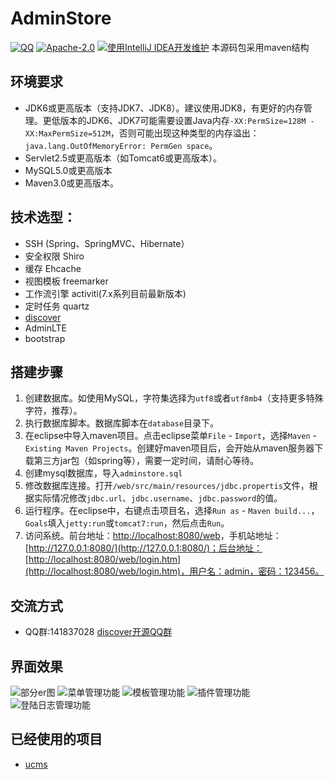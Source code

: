 # AdminStore

[![QQ](https://img.shields.io/badge/chat-on%20QQ-ff69b4.svg?style=flat-square)](//shang.qq.com/wpa/qunwpa?idkey=d1a308945e4b2ff8aeb1711c2c7914342dae15e9ce7041e94756ab355430dc78)
[![Apache-2.0](https://img.shields.io/hexpm/l/plug.svg)](https://www.apache.org/licenses/LICENSE-2.0.html)
[![使用IntelliJ IDEA开发维护](https://img.shields.io/badge/IntelliJ%20IDEA-提供支持-blue.svg)](https://www.jetbrains.com/idea/)
本源码包采用maven结构

## 环境要求

- JDK6或更高版本（支持JDK7、JDK8）。建议使用JDK8，有更好的内存管理。更低版本的JDK6、JDK7可能需要设置Java内存`-XX:PermSize=128M -XX:MaxPermSize=512M`，否则可能出现这种类型的内存溢出：`java.lang.OutOfMemoryError: PermGen space`。
- Servlet2.5或更高版本（如Tomcat6或更高版本）。
- MySQL5.0或更高版本
- Maven3.0或更高版本。

## 技术选型：

* SSH (Spring、SpringMVC、Hibernate）
* 安全权限 Shiro
* 缓存 Ehcache
* 视图模板 freemarker 
* 工作流引擎  activiti(7.x系列目前最新版本) 
* 定时任务  quartz
* [discover](https://gitee.com/quhaodian/disconver)
* AdminLTE
* bootstrap

## 搭建步骤

1. 创建数据库。如使用MySQL，字符集选择为`utf8`或者`utf8mb4`（支持更多特殊字符，推荐）。
2. 执行数据库脚本。数据库脚本在`database`目录下。
3. 在eclipse中导入maven项目。点击eclipse菜单`File` - `Import`，选择`Maven` - `Existing Maven Projects`。创建好maven项目后，会开始从maven服务器下载第三方jar包（如spring等），需要一定时间，请耐心等待。
4. 创建mysql数据库，导入`adminstore.sql`
5. 修改数据库连接。打开`/web/src/main/resources/jdbc.propertis`文件，根据实际情况修改`jdbc.url`、`jdbc.username`、`jdbc.password`的值。
6. 运行程序。在eclipse中，右键点击项目名，选择`Run as` - `Maven build...`，`Goals`填入`jetty:run`或`tomcat7:run`，然后点击`Run`。
7. 访问系统。前台地址：[http://localhost:8080/web](http://localhost:8080/)，手机站地址：[http://127.0.0.1:8080/](http://127.0.0.1:8080/)；后台地址：[http://localhost:8080/web/login.htm](http://localhost:8080/web/login.htm)，用户名：admin，密码：123456。


## 交流方式

* QQ群:141837028   [discover开源QQ群](//shang.qq.com/wpa/qunwpa?idkey=d1a308945e4b2ff8aeb1711c2c7914342dae15e9ce7041e94756ab355430dc78)

## 界面效果

![部分er图](http://image.yichisancun.com/bd042b2c2a55f57bc6dc3d3568a790ed "部分er图")
![菜单管理功能](http://image.yichisancun.com/7075c8f053f0b2aa0f06ad08b750029d "菜单管理功能")
![模板管理功能](http://image.yichisancun.com/f932a35746388fea26d761420d3cf4fe "模板管理功能")
![插件管理功能](http://image.yichisancun.com/70026a48c20b7ab6c10e59700db302e3 "插件管理功能")
![登陆日志管理功能](http://image.yichisancun.com/25c3c517571f72eae5dc9fb53b2c5a0f "登陆日志管理功能")

## 已经使用的项目

* [ucms](https://gitee.com/cng1985/iwan)


